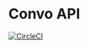 # Convo API

[![CircleCI](https://circleci.com/gh/hiconvo/api.svg?style=svg)](https://circleci.com/gh/hiconvo/api)
